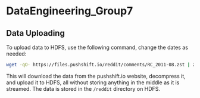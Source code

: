 # DataEngineering_Group7

## Data Uploading
To upload data to HDFS, use the following command, change the dates as needed:

```bash
wget -qO- https://files.pushshift.io/reddit/comments/RC_2011-08.zst | zstd --long=31 -d --stdout - | docker exec -i hadoop-namenode hdfs dfs -put - /reddit/RC_2011-08.json
```

This will download the data from the pushshift.io website, decompress it, and upload it to HDFS, all without storing anything in the middle as it is streamed. The data is stored in the `/reddit` directory on HDFS.
